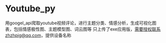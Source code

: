 # Youtube_py
用googel_api爬取youtube视频评论，进行主题分类、情感分析，生成可视化图表，包括情感极性图、主题模型图、词云图等
只上传了exe应用版，需要授权联系zhzhpig@qq.com，提供设备名称
